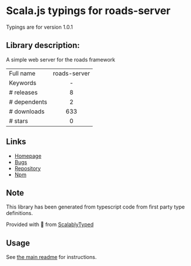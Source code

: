 
# Scala.js typings for roads-server

Typings are for version 1.0.1

## Library description:
A simple web server for the roads framework

|                    |                 |
| ------------------ | :-------------: |
| Full name          | roads-server |
| Keywords           | - |
| # releases         | 8 |
| # dependents       | 2 |
| # downloads        | 633 |
| # stars            | 0 |

## Links
- [Homepage](https://github.com/Dashron/roads-server)
- [Bugs](http://github.com/Dashron/roads-server/issues)
- [Repository](https://github.com/Dashron/roads-server)
- [Npm](https://www.npmjs.com/package/roads-server)
    


## Note
This library has been generated from typescript code from first party type definitions.

Provided with :purple_heart: from [ScalablyTyped](https://github.com/oyvindberg/ScalablyTyped)

## Usage
See [the main readme](../../readme.md) for instructions.


